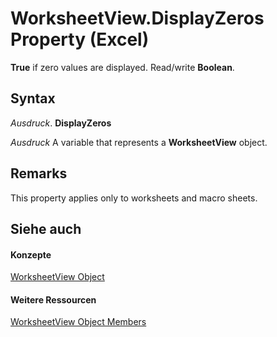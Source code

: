 
# WorksheetView.DisplayZeros Property (Excel)

 **True** if zero values are displayed. Read/write **Boolean**.


## Syntax

 _Ausdruck_. **DisplayZeros**

 _Ausdruck_ A variable that represents a **WorksheetView** object.


## Remarks

This property applies only to worksheets and macro sheets.


## Siehe auch


#### Konzepte


[WorksheetView Object](9af65167-f9de-5c4f-6005-8debf96e54de.md)
#### Weitere Ressourcen


[WorksheetView Object Members](http://msdn.microsoft.com/library/9f5c80ec-4f28-7e6e-ad01-fcfd7a33414c%28Office.15%29.aspx)